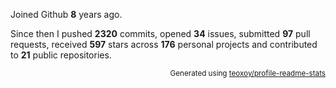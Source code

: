 Joined Github **8** years ago.

Since then I pushed **2320** commits, opened **34** issues, submitted **97** pull requests, received **597** stars across **176** personal projects and contributed to **21** public repositories.

<p align="right"><sub>Generated using <a href="https://github.com/marketplace/actions/profile-readme-stats">teoxoy/profile-readme-stats</a></sub></p>
